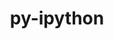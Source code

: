 ---
title: "py-ipython"
layout: cache
categories: [package, develop-2024-06-09]
meta: {"versions": ["8.11.0", "8.25.0"], "compilers": ["gcc@=11.1.0", "gcc@=11.4.0", "gcc@=9.4.0", "oneapi@=2024.0.0"], "oss": ["ubuntu20.04", "ubuntu22.04"], "platforms": ["linux"], "targets": ["neoverse_v1", "neoverse_v2", "ppc64le", "x86_64_v3"], "stacks": ["data-vis-sdk", "e4s", "e4s-neoverse-v2", "e4s-neoverse_v1", "e4s-oneapi", "e4s-power", "root"], "num_specs": 12, "num_specs_by_stack": {"e4s": 3, "root": 12, "e4s-oneapi": 2, "e4s-power": 2, "data-vis-sdk": 2, "e4s-neoverse-v2": 1, "e4s-neoverse_v1": 2}}
spec_details: [{"hash": "tnk34ei7qpdng4wu3bxil3ijusda4ofb", "compiler": "gcc@=11.4.0", "versions": ["8.25.0"], "os": "ubuntu22.04", "platform": "linux", "target": "x86_64_v3", "variants": ["build_system=python_pip"], "stacks": ["e4s", "root"], "size": "-", "tarball": "https://binaries.spack.io/develop-2024-06-09/build_cache/linux-ubuntu22.04-x86_64_v3/gcc-11.4.0/py-ipython-8.25.0/linux-ubuntu22.04-x86_64_v3-gcc-11.4.0-py-ipython-8.25.0-tnk34ei7qpdng4wu3bxil3ijusda4ofb.spack"}, {"hash": "wllewificdvxf74twpshcoikekvuv4gu", "compiler": "oneapi@=2024.0.0", "versions": ["8.25.0"], "os": "ubuntu22.04", "platform": "linux", "target": "x86_64_v3", "variants": ["build_system=python_pip"], "stacks": ["e4s-oneapi", "root"], "size": "-", "tarball": "https://binaries.spack.io/develop-2024-06-09/build_cache/linux-ubuntu22.04-x86_64_v3/oneapi-2024.0.0/py-ipython-8.25.0/linux-ubuntu22.04-x86_64_v3-oneapi-2024.0.0-py-ipython-8.25.0-wllewificdvxf74twpshcoikekvuv4gu.spack"}, {"hash": "nq3ruxpsi7xwagry3gaoebqpdjws43r7", "compiler": "gcc@=9.4.0", "versions": ["8.25.0"], "os": "ubuntu20.04", "platform": "linux", "target": "ppc64le", "variants": ["build_system=python_pip"], "stacks": ["e4s-power", "root"], "size": "-", "tarball": "https://binaries.spack.io/develop-2024-06-09/build_cache/linux-ubuntu20.04-ppc64le/gcc-9.4.0/py-ipython-8.25.0/linux-ubuntu20.04-ppc64le-gcc-9.4.0-py-ipython-8.25.0-nq3ruxpsi7xwagry3gaoebqpdjws43r7.spack"}, {"hash": "wveam3jote3ydm57pucslidsec66jex3", "compiler": "gcc@=11.1.0", "versions": ["8.25.0"], "os": "ubuntu20.04", "platform": "linux", "target": "x86_64_v3", "variants": ["build_system=python_pip"], "stacks": ["root", "data-vis-sdk"], "size": "-", "tarball": "https://binaries.spack.io/develop-2024-06-09/build_cache/linux-ubuntu20.04-x86_64_v3/gcc-11.1.0/py-ipython-8.25.0/linux-ubuntu20.04-x86_64_v3-gcc-11.1.0-py-ipython-8.25.0-wveam3jote3ydm57pucslidsec66jex3.spack"}, {"hash": "gq6fyprko6v4qe75rhzujwojtwk75lo6", "compiler": "gcc@=9.4.0", "versions": ["8.25.0"], "os": "ubuntu20.04", "platform": "linux", "target": "ppc64le", "variants": ["build_system=python_pip"], "stacks": ["e4s-power", "root"], "size": "-", "tarball": "https://binaries.spack.io/develop-2024-06-09/build_cache/linux-ubuntu20.04-ppc64le/gcc-9.4.0/py-ipython-8.25.0/linux-ubuntu20.04-ppc64le-gcc-9.4.0-py-ipython-8.25.0-gq6fyprko6v4qe75rhzujwojtwk75lo6.spack"}, {"hash": "dfgbwxxjeriz7apvechybbkgr4u732bv", "compiler": "gcc@=11.4.0", "versions": ["8.25.0"], "os": "ubuntu22.04", "platform": "linux", "target": "x86_64_v3", "variants": ["build_system=python_pip"], "stacks": ["e4s", "root"], "size": "-", "tarball": "https://binaries.spack.io/develop-2024-06-09/build_cache/linux-ubuntu22.04-x86_64_v3/gcc-11.4.0/py-ipython-8.25.0/linux-ubuntu22.04-x86_64_v3-gcc-11.4.0-py-ipython-8.25.0-dfgbwxxjeriz7apvechybbkgr4u732bv.spack"}, {"hash": "eiyzljz7p64kslfwyljx5qp2dei72hok", "compiler": "gcc@=11.1.0", "versions": ["8.11.0"], "os": "ubuntu20.04", "platform": "linux", "target": "x86_64_v3", "variants": ["build_system=python_pip"], "stacks": ["root", "data-vis-sdk"], "size": "-", "tarball": "https://binaries.spack.io/develop-2024-06-09/build_cache/linux-ubuntu20.04-x86_64_v3/gcc-11.1.0/py-ipython-8.11.0/linux-ubuntu20.04-x86_64_v3-gcc-11.1.0-py-ipython-8.11.0-eiyzljz7p64kslfwyljx5qp2dei72hok.spack"}, {"hash": "yxl22qdudxqhsujbrc4k7n67ezrcopje", "compiler": "gcc@=11.4.0", "versions": ["8.25.0"], "os": "ubuntu22.04", "platform": "linux", "target": "neoverse_v2", "variants": ["build_system=python_pip"], "stacks": ["root", "e4s-neoverse-v2"], "size": "-", "tarball": "https://binaries.spack.io/develop-2024-06-09/build_cache/linux-ubuntu22.04-neoverse_v2/gcc-11.4.0/py-ipython-8.25.0/linux-ubuntu22.04-neoverse_v2-gcc-11.4.0-py-ipython-8.25.0-yxl22qdudxqhsujbrc4k7n67ezrcopje.spack"}, {"hash": "52p2hyn4nhlcgzaglcs5ny2w6dkybxev", "compiler": "gcc@=11.4.0", "versions": ["8.25.0"], "os": "ubuntu22.04", "platform": "linux", "target": "neoverse_v1", "variants": ["build_system=python_pip"], "stacks": ["e4s-neoverse_v1", "root"], "size": "-", "tarball": "https://binaries.spack.io/develop-2024-06-09/build_cache/linux-ubuntu22.04-neoverse_v1/gcc-11.4.0/py-ipython-8.25.0/linux-ubuntu22.04-neoverse_v1-gcc-11.4.0-py-ipython-8.25.0-52p2hyn4nhlcgzaglcs5ny2w6dkybxev.spack"}, {"hash": "h5ptyho5p6qcfwickjwbkqydj224lf7d", "compiler": "gcc@=11.4.0", "versions": ["8.11.0"], "os": "ubuntu22.04", "platform": "linux", "target": "x86_64_v3", "variants": ["build_system=python_pip"], "stacks": ["e4s", "root"], "size": "-", "tarball": "https://binaries.spack.io/develop-2024-06-09/build_cache/linux-ubuntu22.04-x86_64_v3/gcc-11.4.0/py-ipython-8.11.0/linux-ubuntu22.04-x86_64_v3-gcc-11.4.0-py-ipython-8.11.0-h5ptyho5p6qcfwickjwbkqydj224lf7d.spack"}, {"hash": "tcjkplea2wlnxuhzsd3tyghngdn5mtlz", "compiler": "gcc@=11.4.0", "versions": ["8.25.0"], "os": "ubuntu22.04", "platform": "linux", "target": "neoverse_v1", "variants": ["build_system=python_pip"], "stacks": ["e4s-neoverse_v1", "root"], "size": "-", "tarball": "https://binaries.spack.io/develop-2024-06-09/build_cache/linux-ubuntu22.04-neoverse_v1/gcc-11.4.0/py-ipython-8.25.0/linux-ubuntu22.04-neoverse_v1-gcc-11.4.0-py-ipython-8.25.0-tcjkplea2wlnxuhzsd3tyghngdn5mtlz.spack"}, {"hash": "ebvdl4r6iodkxfkt4r564k35ltg65kqb", "compiler": "oneapi@=2024.0.0", "versions": ["8.25.0"], "os": "ubuntu22.04", "platform": "linux", "target": "x86_64_v3", "variants": ["build_system=python_pip"], "stacks": ["e4s-oneapi", "root"], "size": "-", "tarball": "https://binaries.spack.io/develop-2024-06-09/build_cache/linux-ubuntu22.04-x86_64_v3/oneapi-2024.0.0/py-ipython-8.25.0/linux-ubuntu22.04-x86_64_v3-oneapi-2024.0.0-py-ipython-8.25.0-ebvdl4r6iodkxfkt4r564k35ltg65kqb.spack"}]
---